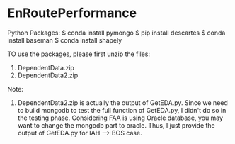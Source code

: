 # EnRoutePerformance
Python Packages:
$ conda install pymongo
$ pip install descartes
$ conda install baseman
$ conda install shapely


TO use the packages, please first unzip the files:

1. DependentData.zip
2. DependentData2.zip

Note:
1. DependentData2.zip is actually the output of GetEDA.py. Since we need to build mongodb to test the full function of GetEDA.py, I didn't do so in the testing phase. Considering FAA is using Oracle database, you may want to change the mongodb part to oracle. Thus, I just provide the output of GetEDA.py for IAH --> BOS case.